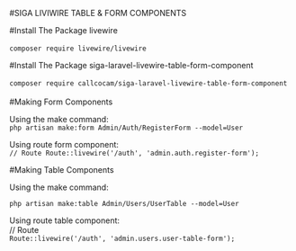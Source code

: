 #SIGA LIVIWIRE TABLE & FORM COMPONENTS

#Install The Package livewire
<br />
<br />
`
composer require livewire/livewire
`

#Install The Package siga-laravel-livewire-table-form-component
<br />
<br />
`
composer require callcocam/siga-laravel-livewire-table-form-component
`
<br />
<br />
#Making Form Components

Using the make command:<br />
`
php artisan make:form Admin/Auth/RegisterForm --model=User
`

Using route form component:<br />
`
// Route
Route::livewire('/auth', 'admin.auth.register-form');
`

#Making Table Components

Using the make command:<br />

`
php artisan make:table Admin/Users/UserTable --model=User
`

Using route table component:<br />
// Route
<br />
`
Route::livewire('/auth', 'admin.users.user-table-form');
`
